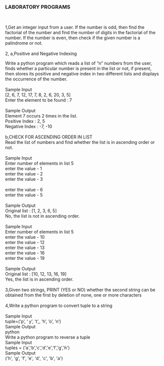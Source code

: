 <h3>LABORATORY PROGRAMS</h3><br>
<p>1,Get an integer input from a user. If the number is odd, then find the factorial of the number and find the number of digits in the factorial of the number.
If the number is even, then check if the given number is a palindrome or not.<br><br>
2, a,Positive and Negative Indexing<br>

Write a python program which reads a list of “n” numbers from the user, finds whether a particular number is present in the list or not, if present, then stores its positive and negative index in two different lists and displays the occurrence of the number.<br><br>
Sample Input<br>
[2, 6, 7, 12, 17, 7, 8, 2, 6, 20, 3, 5]<br>
Enter the element to be found : 7<br><br>
Sample Output<br>
Element 7 occurs 2 times in the list.<br>
Positive Index : 2, 5<br>
Negative Index : -7, -10<br><br>
b,CHECK FOR ASCENDING ORDER IN LIST<br>
Read the list of numbers and find whether the list is in ascending order or not.<br><br>
Sample Input<br>
Enter number of elements in list 5<br>
enter the value - 1<br>
enter the value - 2<br>
enter the value - 3<br><br>
enter the value - 6<br>
enter the value - 5<br><br>
Sample Output<br>
Original list : [1, 2, 3, 6, 5]<br>
No, the list is not in ascending order.<br><br>
Sample Input<br>
Enter number of elements in list 5<br>
enter the value - 10<br>
enter the value - 12<br>
enter the value - 13<br>
enter the value - 16<br>
enter the value - 19<br><br>
Sample Output<br>
Original list : [10, 12, 13, 16, 19]<br>
Yes, the list is in ascending order.<br><br>
3,Given two strings, PRINT (YES or NO) whether the second string can be obtained from the first by deletion of none, one or more characters<br><br>
4,Write a python program to convert tuple to a string<br><br>
Sample Input <br>
tuple=(‘p’, ‘ y’, ’t’,, ‘h’, ’o’, ’n’)<br>
Sample Output<br>
python<br>
Write a python program to reverse a tuple<br>
Sample Input <br>
tuples = ('a','b','c','d','e','f','g','h')<br>
Sample Output <br>
('h', 'g', 'f', 'e', 'd', 'c', 'b', 'a')<br><br>

</p>



